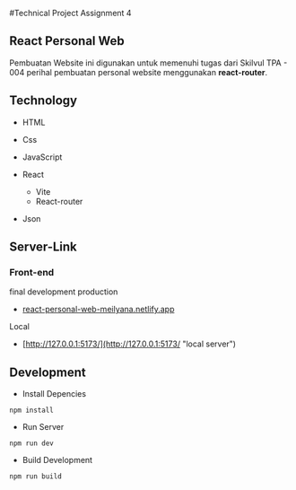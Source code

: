 #Technical Project Assignment 4

## React Personal Web

Pembuatan Website ini digunakan untuk memenuhi tugas dari Skilvul TPA - 004 perihal pembuatan personal website menggunakan **react-router**.

## Technology
- HTML
- Css
- JavaScript
- React

    - Vite
    - React-router
- Json

## Server-Link

### Front-end
final development production

- [react-personal-web-meilyana.netlify.app](react-personal-web-meilyana.netlify.app "link deploy")

Local
- [http://127.0.0.1:5173/](http://127.0.0.1:5173/ "local server")

## Development

- Install Depencies
```
npm install
```

- Run Server
```
npm run dev
```

- Build Development
```
npm run build
```

